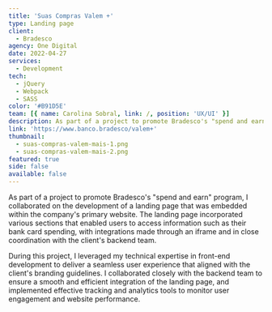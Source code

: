 ```yaml
---
title: 'Suas Compras Valem +'
type: Landing page
client:
  - Bradesco
agency: One Digital
date: 2022-04-27
services:
  - Development
tech:
  - jQuery
  - Webpack
  - SASS
color: '#B91D5E'
team: [{ name: Carolina Sobral, link: /, position: 'UX/UI' }]
description: As part of a project to promote Bradesco's "spend and earn" program, I collaborated on the development of a landing page that was embedded within the company's primary website. The landing page incorporated various sections that enabled users to access information such as their bank card spending, with integrations made through an iframe and in close coordination with the client's backend team. <br><br>During this project, I leveraged my technical expertise in front-end development to deliver a seamless user experience that aligned with the client's branding guidelines. I collaborated closely with the backend team to ensure a smooth and efficient integration of the landing page, and implemented effective tracking and analytics tools to monitor user engagement and website performance.
link: 'https://www.banco.bradesco/valem+'
thumbnail:
  - suas-compras-valem-mais-1.png
  - suas-compras-valem-mais-2.png
featured: true
side: false
available: false
---
```


As part of a project to promote Bradesco's "spend and earn" program, I collaborated on the development of a landing page that was embedded within the company's primary website. The landing page incorporated various sections that enabled users to access information such as their bank card spending, with integrations made through an iframe and in close coordination with the client's backend team.

During this project, I leveraged my technical expertise in front-end development to deliver a seamless user experience that aligned with the client's branding guidelines. I collaborated closely with the backend team to ensure a smooth and efficient integration of the landing page, and implemented effective tracking and analytics tools to monitor user engagement and website performance.
